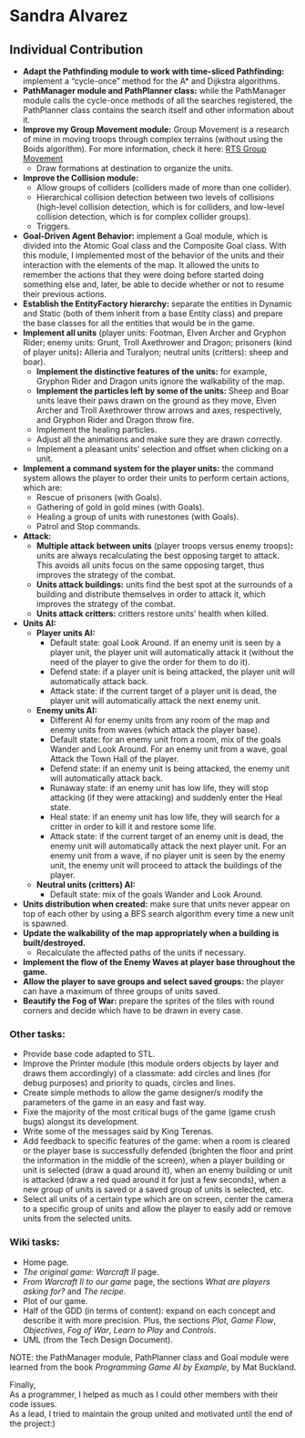 ﻿# Sandra Alvarez
## Individual Contribution

- **Adapt the Pathfinding module to work with time-sliced Pathfinding:** implement a “cycle-once” method for the A* and Dijkstra algorithms.
- **PathManager module and PathPlanner class:** while the PathManager module calls the cycle-once methods of all the searches registered, the PathPlanner class contains the search itself and other information about it.
- **Improve my Group Movement module:** Group Movement is a research of mine in moving troops through complex terrains (without using the Boids algorithm). For more information, check it here: [RTS Group Movement](https://sandruski.github.io/RTS-Group-Movement/)
	- Draw formations at destination to organize the units.
- **Improve the Collision module:**
	- Allow groups of colliders (colliders made of more than one collider).
	- Hierarchical collision detection between two levels of collisions (high-level collision detection, which is for colliders, and low-level collision detection, which is for complex collider groups).
	- Triggers.
- **Goal-Driven Agent Behavior:** implement a Goal module, which is divided into the Atomic Goal class and the Composite Goal class. With this module, I implemented most of the behavior of the units and their interaction with the elements of the map. It allowed the units to remember the actions that they were doing before started doing something else and, later, be able to decide whether or not to resume their previous actions.
- **Establish the EntityFactory hierarchy:** separate the entities in Dynamic and Static (both of them inherit from a base Entity class) and prepare the base classes for all the entities that would be in the game.
- **Implement all units** (player units: Footman, Elven Archer and Gryphon Rider; enemy units: Grunt, Troll Axethrower and Dragon; prisoners (kind of player units)**:** Alleria and Turalyon; neutral units (critters): sheep and boar).
	- **Implement the distinctive features of the units:** for example, Gryphon Rider and Dragon units ignore the walkability of the map.
	- **Implement the particles left by some of the units:** Sheep and Boar units leave their paws drawn on the ground as they move, Elven Archer and Troll Axethrower throw arrows and axes, respectively, and Gryphon Rider and Dragon throw fire.
	- Implement the healing particles.
	- Adjust all the animations and make sure they are drawn correctly.
	- Implement a pleasant units’ selection and offset when clicking on a unit.
- **Implement a command system for the player units:** the command system allows the player to order their units to perform certain actions, which are:
	- Rescue of prisoners (with Goals).
	- Gathering of gold in gold mines (with Goals).
	- Healing a group of units with runestones (with Goals).
	- Patrol and Stop commands.
- **Attack:**
	- **Multiple attack between units** (player troops versus enemy troops)**:** units are always recalculating the best opposing target to attack. This avoids all units focus on the same opposing target, thus improves the strategy of the combat.
	- **Units attack buildings:** units find the best spot at the surrounds of a building and distribute themselves in order to attack it, which improves the strategy of the combat.
	- **Units attack critters:** critters restore units’ health when killed.
- **Units AI:**
	- **Player units AI:** 
		- Default state: goal Look Around. If an enemy unit is seen by a player unit, the player unit will automatically attack it (without the need of the player to give the order for them to do it).
		- Defend state: if a player unit is being attacked, the player unit will automatically attack back.
		- Attack state: if the current target of a player unit is dead, the player unit will automatically attack the next enemy unit.
	- **Enemy units AI:** 
		- Different AI for enemy units from any room of the map and enemy units from waves (which attack the player base).
		- Default state: for an enemy unit from a room, mix of the goals Wander and Look Around. For an enemy unit from a wave, goal Attack the Town Hall of the player.
		- Defend state: if an enemy unit is being attacked, the enemy unit will automatically attack back.
		- Runaway state: if an enemy unit has low life, they will stop attacking (if they were attacking) and suddenly enter the Heal state.
		- Heal state: if an enemy unit has low life, they will search for a critter in order to kill it and restore some life.
		- Attack state: if the current target of an enemy unit is dead, the enemy unit will automatically attack the next player unit. For an enemy unit from a wave, if no player unit is seen by the enemy unit, the enemy unit will proceed to attack the buildings of the player.
	- **Neutral units (critters) AI:**
		- Default state: mix of the goals Wander and Look Around.
- **Units distribution when created:** make sure that units never appear on top of each other by using a BFS search algorithm every time a new unit is spawned.
- **Update the walkability of the map appropriately when a building is built/destroyed.**
	- Recalculate the affected paths of the units if necessary.
- **Implement the flow of the Enemy Waves at player base throughout the game.**
- **Allow the player to save groups and select saved groups:** the player can have a maximum of three groups of units saved.
- **Beautify the Fog of War:** prepare the sprites of the tiles with round corners and decide which have to be drawn in every case.

### Other tasks:
- Provide base code adapted to STL.
- Improve the Printer module (this module orders objects by layer and draws them accordingly) of a classmate: add circles and lines (for debug purposes) and priority to quads, circles and lines.
- Create simple methods to allow the game designer/s modify the parameters of the game in an easy and fast way.
- Fixe the majority of the most critical bugs of the game (game crush bugs) alongst its development.
- Write some of the messages said by King Terenas.
- Add feedback to specific features of the game: when a room is cleared or the player base is successfully defended (brighten the floor and print the information in the middle of the screen), when a player building or unit is selected (draw a quad around it), when an enemy building or unit is attacked (draw a red quad around it for just a few seconds), when a new group of units is saved or a saved group of units is selected, etc.
- Select all units of a certain type which are on screen, center the camera to a specific group of units and allow the player to easily add or remove units from the selected units.

### Wiki tasks:
- Home page.
- _The original game: Warcraft II_ page.
- _From Warcraft II to our game_ page, the sections _What are players asking for?_ and _The recipe_.
- Plot of our game.
- Half of the GDD (in terms of content): expand on each concept and describe it with more precision. Plus, the sections _Plot_, _Game Flow_, _Objectives_, _Fog of War_, _Learn to Play_ and _Controls_.
- UML (from the Tech Design Document).


NOTE: the PathManager module, PathPlanner class and Goal module were learned from the book _Programming Game AI by Example_, by Mat Buckland.

Finally,<br>
As a programmer, I helped as much as I could other members with their code issues.<br>
As a lead, I tried to maintain the group united and motivated until the end of the project:)